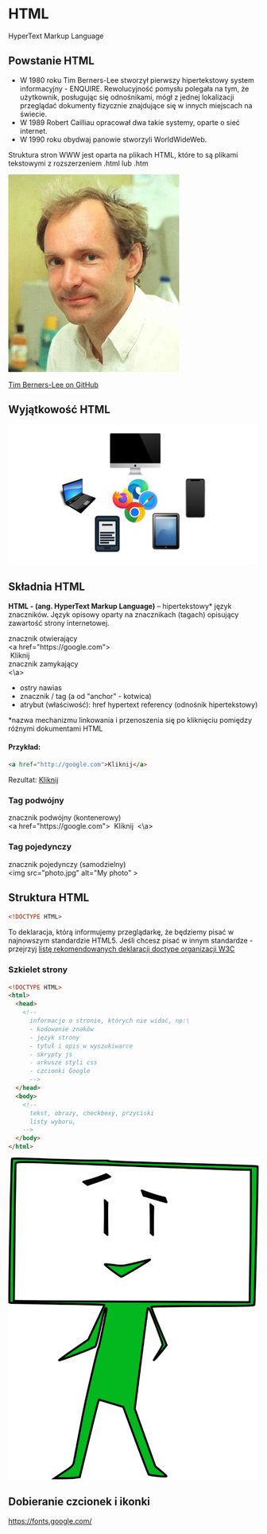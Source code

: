 # HTML
HyperText Markup Language
## Powstanie HTML

<div class="standardWrapper">
<div>
  <ul>
    <li>
      W 1980 roku Tim Berners-Lee stworzył pierwszy hipertekstowy system informacyjny - ENQUIRE. Rewolucyjność pomysłu polegała na tym, że użytkownik, posługując się odnośnikami, mógł z jednej lokalizacji przeglądać dokumenty fizycznie znajdujące się w innych miejscach na świecie. 
    </li>
    <li>
      W 1989 Robert Cailliau opracował dwa takie systemy, oparte o sieć internet. 
    </li>
    <li>
      W 1990 roku obydwaj panowie stworzyli WorldWideWeb.  
    </li>
  </ul>
  Struktura stron WWW jest oparta na plikach HTML, które to są plikami tekstowymi z rozszerzeniem .html lub .htm
</div>
<div>

  ![Tim Berners-Lee](../images/html_tim_berens_lee.webp)
  
  [Tim Berners-Lee on GitHub](https://github.com/timbl)
</div>
</div>

## Wyjątkowość HTML 
<!-- ![Devices compatibile with HTML](./images/html_devices.webp) -->
![Devices compatibile with HTML](../images/html_devices.svg)

## Składnia HTML
**HTML - (ang. HyperText Markup Language)** – hipertekstowy* język znaczników.
Język opisowy oparty na znacznikach (tagach) opisujący zawartość strony internetowej.

<div class="exampleTagsContainer">
  <div class="exampleTag withUpperLabel">
    <div class="upperLabel">znacznik otwierający</div>
    <span style="color:var(--red);"><</span><span style="color:var(--blue);">a</span>
    <span style="color:var(--green);">href</span><span>=</span><span>"https://google.com"</span><span style="color:var(--red);">></span>
  </div>
  <div class="exampleTag">
    <span>&nbsp;Kliknij&nbsp;</span>
  </div>
  <div class="exampleTag withUpperLabel">
    <div class="upperLabel">znacznik zamykający</div>
    <span style="color:var(--red);">&lt;\</span><span style="color:var(--blue);">a</span><span style="color:var(--red);">></span>
  </div>
</div>

 - <span style="color:var(--red);">ostry nawias</span>
 - <span style="color:var(--blue);">znacznik / tag (a od "anchor" - kotwica)</span>
 - <span style="color:var(--green);">atrybut (właściwość): href hypertext referency (odnośnik hipertekstowy)</span>

*nazwa mechanizmu linkowania i przenoszenia się po kliknięciu pomiędzy różnymi dokumentami HTML

#### Przykład: 
```html
<a href="http://google.com">Kliknij</a>
```
Rezultat:
<a href="http://google.com">Kliknij</a>

### Tag podwójny
<div class="exampleTagsContainer">
  <div class="exampleTag withUpperLabel">
    <div class="upperLabel">znacznik podwójny (kontenerowy)</div>
    <span style="color:var(--red);"><</span><span style="color:var(--blue);">a</span>
    <span style="color:var(--green);">href</span><span>=</span><span>"https://google.com"</span><span style="color:var(--red);">></span>
    <span>&nbsp;Kliknij&nbsp;</span>
    <span style="color:var(--red);">&lt;\</span><span style="color:var(--blue);">a</span><span style="color:var(--red);">></span>
  </div>
</div>

### Tag pojedynczy
<div class="exampleTagsContainer">
  <div class="exampleTag withUpperLabel">
    <div class="upperLabel">znacznik pojedynczy (samodzielny)</div>
    <span style="color:var(--red);"><</span><span style="color:var(--blue);">img</span>
    <span style="color:var(--green);">src</span><span>=</span><span>"photo.jpg"</span>
    <span style="color:var(--green);">alt</span><span>=</span><span>"My photo"</span>
    <span style="color:var(--red);">></span>
  </div>
</div>

## Struktura HTML
```html
<!DOCTYPE HTML>
```
To deklaracja, którą informujemy przeglądarkę, że będziemy pisać w najnowszym standardzie HTML5.
Jeśli chcesz pisać w innym standardze - przejrzyj 
[listę rekomendowanych deklaracji doctype organizacji W3C](https://www.w3.org/QA/2002/04/valid-dtd-list.html)

### Szkielet strony
<div class="standardWrapper">
  <div>

  ```html
  <!DOCTYPE HTML>
  <html>
    <head>
      <!-- 
        informacje o stronie, których nie widać, np:\
        - kodowanie znaków
        - język strony
        - tytuł i opis w wyszukiwarce
        - skrypty js 
        - arkusze styli css
        - czcionki Google 
        -->
    </head>
    <body>
      <!-- 
        tekst, obrazy, checkboxy, przyciski
        listy wyboru,
      -->
    </body>
  </html>
  ```
  </div>
  <div>

  ![Pan Cyfrowy](../images/html_mr_digital.svg)
  </div>

</div>


## Dobieranie czcionek i ikonki
https://fonts.google.com/



